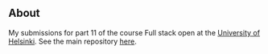 ## About

My submissions for part 11 of the course Full stack open at the [University of Helsinki](https://www.helsinki.fi/en).
See the main repository [here](https://github.com/rikurauhala/fullstack).

